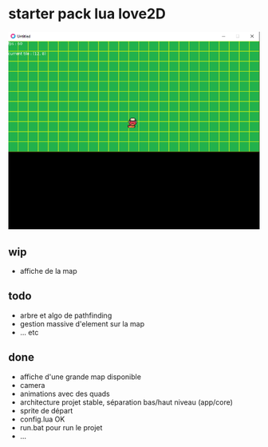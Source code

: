 # starter pack  lua love2D

![alt text](./docs/screenShootStarter.png)

## wip

<ul>
    <li>affiche de la map</li>
</ul>

## todo

<ul>
    <li>arbre et algo de pathfinding</li>
    <li>gestion massive d'element sur la map</li>
    <li>... etc</li>
</ul>

## done

<ul>
    <li>affiche d'une grande map disponible</li>
    <li>camera</li>
    <li>animations avec des quads</li>
    <li>architecture projet stable, séparation bas/haut niveau (app/core)</li>
    <li>sprite de départ</li>
    <li>config.lua OK</li>
    <li>run.bat pour run le projet</li>
    <li>...</li>
</ul>